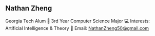Nathan Zheng
----------------------------------------------
Georgia Tech Alum 🐝
3rd Year Computer Science Major 💻
Interests: Artificial Intelligence & Theory 🤖
Email: NathanZheng50@gmail.com

<!---
NathanZheng02/NathanZheng02 is a ✨ special ✨ repository because its `README.md` (this file) appears on your GitHub profile.
You can click the Preview link to take a look at your changes.
--->
